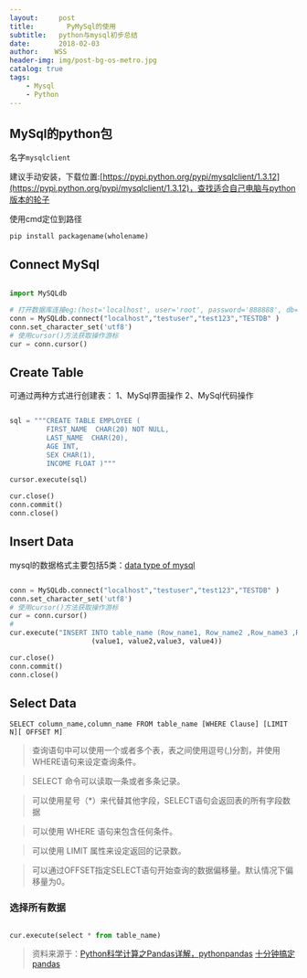 ```yaml
---
layout:     post
title:        PyMySql的使用
subtitle:   python与mysql初步总结
date:       2018-02-03
author:    WSS
header-img: img/post-bg-os-metro.jpg
catalog: true
tags:
    - Mysql
    - Python
---
```



## MySql的python包 ##

名字`mysqlclient`

建议手动安装，下载位置:[https://pypi.python.org/pypi/mysqlclient/1.3.12](https://pypi.python.org/pypi/mysqlclient/1.3.12)，查找适合自己电脑与python版本的轮子

使用cmd定位到路径

`pip install packagename(wholename)`


## Connect MySql ##

```python

import MySQLdb

# 打开数据库连接eg:(host='localhost', user='root', password='888888', db='tianqi', charset='utf8')
conn = MySQLdb.connect("localhost","testuser","test123","TESTDB" )
conn.set_character_set('utf8')
# 使用cursor()方法获取操作游标 
cur = conn.cursor()

```

## Create Table ##

可通过两种方式进行创建表：
1、MySql界面操作
2、MySql代码操作

```python

sql = """CREATE TABLE EMPLOYEE (
         FIRST_NAME  CHAR(20) NOT NULL,
         LAST_NAME  CHAR(20),
         AGE INT,  
         SEX CHAR(1),
         INCOME FLOAT )"""

cursor.execute(sql)

cur.close()
conn.commit()
conn.close()

```

## Insert Data ##

mysql的数据格式主要包括5类：[data type of mysql](http://blog.csdn.net/bzhxuexi/article/details/43700435)

```python

conn = MySQLdb.connect("localhost","testuser","test123","TESTDB" )
conn.set_character_set('utf8')
# 使用cursor()方法获取操作游标 
cur = conn.cursor()
#
cur.execute("INSERT INTO table_name (Row_name1, Row_name2 ,Row_name3 ,Row_name4) VALUES (%s, %s, %s, %s)",
                    (value1, value2,value3, value4))

cur.close()
conn.commit()
conn.close()					

```

## Select Data ##

`SELECT column_name,column_name FROM table_name [WHERE Clause] [LIMIT N][ OFFSET M]`

>查询语句中可以使用一个或者多个表，表之间使用逗号(,)分割，并使用WHERE语句来设定查询条件。

>SELECT 命令可以读取一条或者多条记录。

>可以使用星号（*）来代替其他字段，SELECT语句会返回表的所有字段数据

>可以使用 WHERE 语句来包含任何条件。

>可以使用 LIMIT 属性来设定返回的记录数。

>可以通过OFFSET指定SELECT语句开始查询的数据偏移量。默认情况下偏移量为0。

### 选择所有数据 ###
```python

cur.execute(select * from table_name)

```



>资料来源于：[Python科学计算之Pandas详解，pythonpandas](http://www.bkjia.com/Pythonjc/1189627.html)
>          [十分钟搞定pandas](http://python.jobbole.com/84416/)